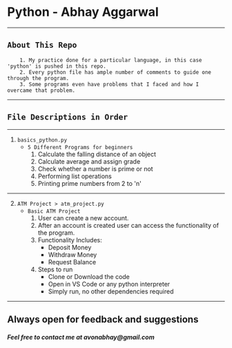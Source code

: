 # **Python** - Abhay Aggarwal
---
## `About This Repo`
```
    1. My practice done for a particular language, in this case 'python' is pushed in this repo.
    2. Every python file has ample number of comments to guide one through the program.
    3. Some programs even have problems that I faced and how I overcame that problem.
```
***
## `File Descriptions in Order`
***
1. ```basics_python.py```
    * ```5 Different Programs for beginners```
        1. Calculate the falling distance of an object
        2. Calculate average and assign grade
        3. Check whether a number is prime or not
        4. Performing list operations
        5. Printing prime numbers from 2 to 'n'
---
2. ```ATM Project > atm_project.py```
    * ```Basic ATM Project```
        1. User can create a new account.
        2. After an account is created user can access the functionality of the program.
        3. Functionality Includes:
            * Deposit Money
            * Withdraw Money
            * Request Balance
        4. Steps to run
            * Clone or Download the code
            * Open in VS Code or any python interpreter
            * Simply run, no other dependencies required


---
## Always open for feedback and suggestions
#### _Feel free to contact me at avonabhay@gmail.com_